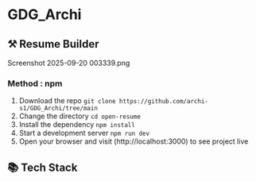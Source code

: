 # GDG_Archi

## ⚒️ Resume Builder
Screenshot 2025-09-20 003339.png

### Method : npm

1. Download the repo `git clone https://github.com/archi-s1/GDG_Archi/tree/main`
2. Change the directory `cd open-resume`
3. Install the dependency `npm install`
4. Start a development server `npm run dev`
5. Open your browser and visit (http://localhost:3000) to see project live


## 📚 Tech Stack


